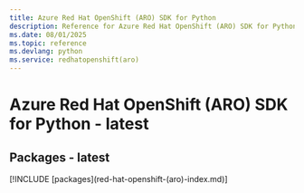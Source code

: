 ```yaml
---
title: Azure Red Hat OpenShift (ARO) SDK for Python
description: Reference for Azure Red Hat OpenShift (ARO) SDK for Python
ms.date: 08/01/2025
ms.topic: reference
ms.devlang: python
ms.service: redhatopenshift(aro)
---
```

# Azure Red Hat OpenShift (ARO) SDK for Python - latest
## Packages - latest
[!INCLUDE [packages](red-hat-openshift-(aro\)-index.md)]